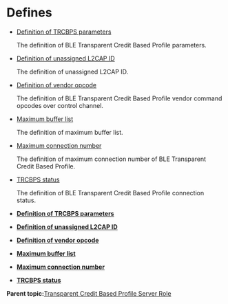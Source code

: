 # Defines

-   [Definition of TRCBPS parameters](GUID-0FE07287-6269-4587-BF89-D875C3FAC10E.md)

    The definition of BLE Transparent Credit Based Profile parameters.

-   [Definition of unassigned L2CAP ID](GUID-B47A9963-CBCC-4C87-8DF5-07DAEE76D939.md)

    The definition of unassigned L2CAP ID.

-   [Definition of vendor opcode](GUID-1BAE8C43-5EB0-4A38-9F12-381D98D3598A.md)

    The definition of BLE Transparent Credit Based Profile vendor command opcodes over control channel.

-   [Maximum buffer list](GUID-B8A5602E-BBF6-403E-832C-3552714C95EC.md)

    The definition of maximum buffer list.

-   [Maximum connection number](GUID-CBDF7CF7-55E7-4C3B-A197-B39E7A1C3BD9.md)

    The definition of maximum connection number of BLE Transparent Credit Based Profile.

-   [TRCBPS status](GUID-01E984D8-FAD1-450E-A64C-A00C1C1EC25F.md)

    The definition of BLE Transparent Credit Based Profile connection status.


-   **[Definition of TRCBPS parameters](GUID-0FE07287-6269-4587-BF89-D875C3FAC10E.md)**  

-   **[Definition of unassigned L2CAP ID](GUID-B47A9963-CBCC-4C87-8DF5-07DAEE76D939.md)**  

-   **[Definition of vendor opcode](GUID-1BAE8C43-5EB0-4A38-9F12-381D98D3598A.md)**  

-   **[Maximum buffer list](GUID-B8A5602E-BBF6-403E-832C-3552714C95EC.md)**  

-   **[Maximum connection number](GUID-CBDF7CF7-55E7-4C3B-A197-B39E7A1C3BD9.md)**  

-   **[TRCBPS status](GUID-01E984D8-FAD1-450E-A64C-A00C1C1EC25F.md)**  


**Parent topic:**[Transparent Credit Based Profile Server Role](GUID-D3763F51-25D8-4D48-8198-DCE8EC287529.md)

